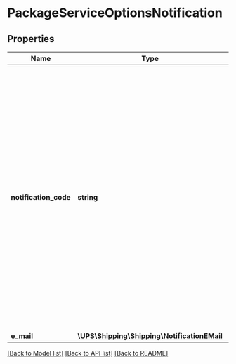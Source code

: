 # PackageServiceOptionsNotification

## Properties
Name | Type | Description | Notes
------------ | ------------- | ------------- | -------------
**notification_code** | **string** | Notification Code.  Valid values: 3 - Receiver Return Notification 6 - QV Email Notification 7 - QV Exception Notification 8 - QV Delivery Notification  For Mail Innovations forward shipments, QV Email Notifications are allowed for First Class, Priority Mail, and Expedited Mail Innovation services. | 
**e_mail** | [**\UPS\Shipping\Shipping\NotificationEMail**](NotificationEMail.md) |  | 

[[Back to Model list]](../../README.md#documentation-for-models) [[Back to API list]](../../README.md#documentation-for-api-endpoints) [[Back to README]](../../README.md)

